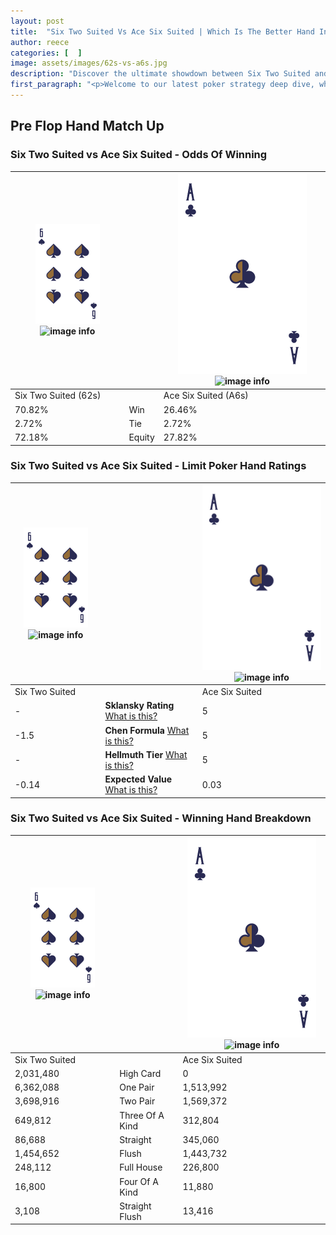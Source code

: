 ```yaml
---
layout: post
title:  "Six Two Suited Vs Ace Six Suited | Which Is The Better Hand In Poker? A Complete Guide"
author: reece
categories: [  ]
image: assets/images/62s-vs-a6s.jpg
description: "Discover the ultimate showdown between Six Two Suited and Ace Six Suited in poker! Uncover the odds, strategies, and scenarios where one hand triumphs over the other. Get ready to up your poker game with this thrilling analysis."
first_paragraph: "<p>Welcome to our latest poker strategy deep dive, where we're pitting two distinct hands against each other in a high-stakes showdown: Six Two Suited vs Ace Six Suited.</p><p>In the dynamic world of poker, every decision counts, and knowing which hand holds the upper hand is key to your success at the table.</p><p>In this article, we'll dissect these two hands, explore the scenarios where one dominates the other, and equip you with the knowledge to make strategic choices that can tip the odds in your favor.</p><p>Get ready to unravel the intriguing dynamics of these poker hands and elevate your game to new heights.</p>"
---
```




[comment]: # (sp0)

## Pre Flop Hand Match Up

<div class="table hand-ratings" markdown="1"> 



### Six Two Suited vs Ace Six Suited - Odds Of Winning


    
| ![image info](assets/images/hand1/6.png) ![image info](assets/images/hand1/2s.png) |  | ![image info](assets/images/hand2/A.png) ![image info](assets/images/hand2/6s.png) |
| -------- | -------- | -------- |
| Six Two Suited (62s) |  | Ace Six Suited (A6s) |
| 70.82% | Win | 26.46% |
| 2.72% | Tie | 2.72% |
| 72.18% | Equity | 27.82% |




[comment]: # (sp1)



### Six Two Suited vs Ace Six Suited - Limit Poker Hand Ratings


    
| ![image info](assets/images/hand1/6.png) ![image info](assets/images/hand1/2s.png) |  | ![image info](assets/images/hand2/A.png) ![image info](assets/images/hand2/6s.png) |
| -------- | -------- | -------- |
| Six Two Suited |  | Ace Six Suited |
| - | **Sklansky Rating** [What is this?](/sklansky-rating-explained) | 5 |
| -1.5 | **Chen Formula** [What is this?](/chen-formula-explained) | 5 |
| - | **Hellmuth Tier** [What is this?](/Hellmuth-tier-explained) | 5 |
| -0.14 | **Expected Value** [What is this?](/expected-value-explained) | 0.03 |




[comment]: # (sp2)



### Six Two Suited vs Ace Six Suited - Winning Hand Breakdown


    
| ![image info](assets/images/hand1/6.png) ![image info](assets/images/hand1/2s.png) |  | ![image info](assets/images/hand2/A.png) ![image info](assets/images/hand2/6s.png) |
| -------- | -------- | -------- |
| Six Two Suited |  | Ace Six Suited |
| 2,031,480 | High Card | 0 |
| 6,362,088 | One Pair | 1,513,992 |
| 3,698,916 | Two Pair | 1,569,372 |
| 649,812 | Three Of A Kind | 312,804 |
| 86,688 | Straight | 345,060 |
| 1,454,652 | Flush | 1,443,732 |
| 248,112 | Full House | 226,800 |
| 16,800 | Four Of A Kind | 11,880 |
| 3,108 | Straight Flush | 13,416 |




[comment]: # (sp3)



</div>

[comment]: # (sp4)



[comment]: # (sp5)

